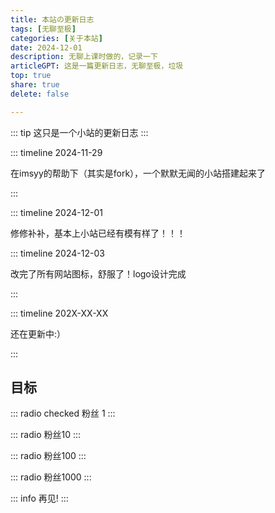 ```yaml
---
title: 本站の更新日志
tags: [无聊至极]
categories: [关于本站]
date: 2024-12-01
description: 无聊上课时做的，记录一下
articleGPT: 这是一篇更新日志，无聊至极，垃圾
top: true  
share: true
delete: false  

---
```


::: tip
这只是一个小站的更新日志
:::


::: timeline 2024-11-29

在imsyy的帮助下（其实是fork），一个默默无闻的小站搭建起来了

:::

::: timeline 2024-12-01

修修补补，基本上小站已经有模有样了！！！

::: timeline 2024-12-03

改完了所有网站图标，舒服了！logo设计完成

:::

::: timeline 202X-XX-XX

还在更新中:）

:::

## 目标

::: radio checked
粉丝 1
:::

::: radio
粉丝10
:::

::: radio
粉丝100
:::

::: radio
粉丝1000
:::

::: info
再见!
:::
